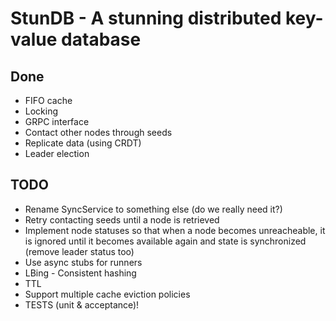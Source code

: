 # StunDB - A stunning distributed key-value database

## Done
- FIFO cache
- Locking
- GRPC interface
- Contact other nodes through seeds
- Replicate data (using CRDT)
- Leader election

## TODO
- Rename SyncService to something else (do we really need it?)
- Retry contacting seeds until a node is retrieved
- Implement node statuses so that when a node becomes unreacheable, it is ignored until it becomes available again and state is synchronized (remove leader status too)
- Use async stubs for runners
- LBing - Consistent hashing
- TTL
- Support multiple cache eviction policies
- TESTS (unit & acceptance)!

